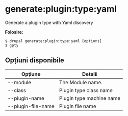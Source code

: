 # generate:plugin:type:yaml
Generate a plugin type with Yaml discovery

**Folosire:**
```
$ drupal generate:plugin:type:yaml [options]
$ gpty  
```

## Opțiuni disponibile
Opțiune | Detalii
-------|-------------
--module | The Module name.
--class | Plugin type class name
--plugin-name | Plugin type machine name
--plugin-file-name | Plugin file name
